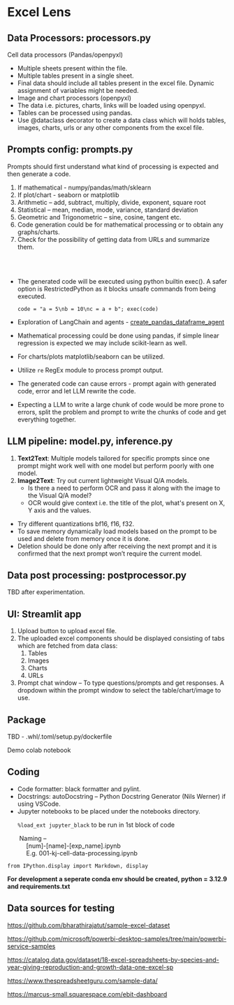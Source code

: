 # Excel Lens

## Data Processors: processors.py

Cell data processors (Pandas/openpyxl)

- Multiple sheets present within the file.
- Multiple tables present in a single sheet.
- Final data should include all tables present in the excel file. Dynamic assignment of variables might be needed.
- Image and chart processors (openpyxl)
- The data i.e.  pictures, charts, links will be loaded using openpyxl.
- Tables can be processed using pandas.
- Use @dataclass decorator to create a data class which will holds tables, images, charts, urls or any other components from the excel file.

## Prompts config: prompts.py

Prompts should first understand what kind of processing is expected and then generate a code. 
1. If mathematical - numpy/pandas/math/sklearn
2. If plot/chart - seaborn or matplotlib
3. Arithmetic – add, subtract, multiply, divide, exponent, square root
4. Statistical – mean, median, mode, variance, standard deviation
5. Geometric and Trigonometric – sine, cosine, tangent etc.
6. Code generation could be for mathematical processing or to obtain any graphs/charts.
7. Check for the possibility of getting data from URLs and summarize them.
<br>
</br>

- The generated code will be executed using python builtin exec(). A safer option is RestrictedPython as it blocks unsafe commands from being executed.
  
  `code = "a = 5\nb = 10\nc = a + b"; exec(code)`
- Exploration of LangChain and agents - [create_pandas_dataframe_agent](https://python.langchain.com/api_reference/experimental/agents/langchain_experimental.agents.agent_toolkits.pandas.base.create_pandas_dataframe_agent.html)
- Mathematical processing could be done using pandas, if simple linear regression is expected we may include scikit-learn as well.
- For charts/plots matplotlib/seaborn can be utilized.
- Utilize `re` RegEx module to process prompt output.
- The generated code can cause errors - prompt again with generated code, error and let LLM rewrite the code.
- Expecting a LLM to write a large chunk of code would be more prone to errors, split the problem and prompt to write the chunks of code and get everything together. 

## LLM pipeline: model.py, inference.py

1. **Text2Text**: Multiple models tailored for specific prompts since one prompt might work well with one model but perform poorly with one model.
2. **Image2Text**: Try out current lightweight Visual Q/A models.
   - Is there a need to perform OCR and pass it along with the image to the Visual Q/A model?
   - OCR would give context i.e. the title of the plot, what's present on X, Y axis and the values.
- Try different quantizations bf16, f16, f32.
- To save memory dynamically load models based on the prompt to be used and delete from memory once it is done.
- Deletion should be done only after receiving the next prompt and it is confirmed that the next prompt won’t require the current model.

## Data post processing: postprocessor.py
TBD after experimentation.

## UI: Streamlit app 
1. Upload button to upload excel file.
2. The uploaded excel components should be displayed consisting of tabs which are fetched from data class:
   1. Tables
   2. Images
   3. Charts
   4. URLs 
3. Prompt chat window – To type questions/prompts and get responses. A dropdown within the prompt window to select the table/chart/image to use. 


## Package
TBD - .whl/.toml/setup.py/dockerfile

Demo colab notebook

## Coding
- Code formatter: black formatter and pylint.
- Docstrings: autoDocstring – Python Docstring Generator (Nils Werner) if using VSCode.
- Jupyter notebooks to be placed under the notebooks directory.
     
&nbsp;&nbsp;&nbsp;&nbsp;&nbsp;&nbsp;`%load_ext jupyter_black` to be run in 1st block of code  

&nbsp;&nbsp;&nbsp;&nbsp;&nbsp;&nbsp;&nbsp;Naming –  
&nbsp;&nbsp;&nbsp;&nbsp;&nbsp;&nbsp;&nbsp;&nbsp;&nbsp;&nbsp;&nbsp;[num]-[name]-[exp_name].ipynb  
&nbsp;&nbsp;&nbsp;&nbsp;&nbsp;&nbsp;&nbsp;&nbsp;&nbsp;&nbsp;&nbsp;E.g. 001-kj-cell-data-processing.ipynb

    
 `from IPython.display import Markdown, display`

 **For development a seperate conda env should be created, python = 3.12.9 and requirements.txt**

## Data sources for testing
https://github.com/bharathirajatut/sample-excel-dataset

https://github.com/microsoft/powerbi-desktop-samples/tree/main/powerbi-service-samples

https://catalog.data.gov/dataset/18-excel-spreadsheets-by-species-and-year-giving-reproduction-and-growth-data-one-excel-sp

https://www.thespreadsheetguru.com/sample-data/

https://marcus-small.squarespace.com/ebit-dashboard



